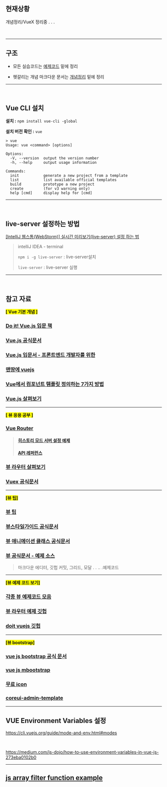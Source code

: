 ## 현재상황

개념정리/VueX 정리중 . . . 



<br>

---

## 구조

- 모든 실습코드는 [예제코드](https://github.com/jungeunlee95/vuejs/tree/master/예제코드) 밑에 정리

- 헷갈리는 개념 마크다운 문서는 [개념정리](https://github.com/jungeunlee95/vuejs/tree/master/%EA%B0%9C%EB%85%90%EC%A0%95%EB%A6%AC) 밑에 정리

---

<br>

## Vue CLI 설치

**설치 :** `npm install vue-cli -global`

**설치 버전 확인 :** `vue`

```
> vue
Usage: vue <command> [options]

Options:
  -V, --version  output the version number
  -h, --help     output usage information

Commands:
  init           generate a new project from a template
  list           list available official templates
  build          prototype a new project
  create         (for v3 warning only)
  help [cmd]     display help for [cmd]
```

---

<br>

## live-server 설정하는 방법

[[IntelliJ 웹스톰(WebStorm)] 실시간 미리보기(live-server) 설정 하는 법](https://recoveryman.tistory.com/359)

> intelliJ IDEA - terminal 
>
> `npm i -g live-server` : live-server설치
>
> `live-server`  : live-server 실행

---

<br>

## 참고 자료

<b style="background-color:yellow">[ Vue 기본 개념 ]</b>

### [Do it! Vue.js 입문 책](http://www.yes24.com/Product/Goods/58206961)

### [Vue.js 공식문서](https://kr.vuejs.org/v2/guide/installation.html)

### [Vue.js 입문서 - 프론트엔드 개발자를 위한](https://joshua1988.github.io/web-development/vuejs/vuejs-tutorial-for-beginner/)

### [맨땅에 vuejs](https://medium.com/@hozacho/맨땅에-vuejs-리스트-462d88047893) 

### [Vue에서 컴포넌트 템플릿 정의하는 7가지 방법](https://github.com/FEDevelopers/tech.description/wiki/Vue에서-컴포넌트-템플릿을-정의하는-7가지-방법)

### [Vue.js 살펴보기](http://jeonghwan-kim.github.io/vue/2017/03/27/vue.html?source=post_page-----f0609a7756b7----------------------)

---

<b style="background-color:yellow">[ 뷰 응용 공부 ]</b>

### [Vue Router](https://router.vuejs.org/kr/)

> #### [히스토리 모드 서버 설정 예제](https://router.vuejs.org/kr/guide/essentials/history-mode.html#서버-설정-예제)
>
> #### [API 레퍼런스](https://router.vuejs.org/kr/api/)

### [뷰 라우터 살펴보기](http://jeonghwan-kim.github.io/2018/04/07/vue-router.html)

### [Vuex 공식문서](https://vuex.vuejs.org/kr/)

---

<b style="background-color:yellow">[뷰 팁]</b>

### [뷰 팁](https://taegon.kim/archives/6698)

### [뷰스타일가이드 공식문서](https://vuejs.org/v2/style-guide/)

### [뷰 애니메이션 클래스 공식문서](https://vuejs.org/v2/guide/transitions#Transition-Classes)

### [뷰 공식문서 - 예제 소스 ](https://vuejs.org/v2/examples/)

> 마크다운 에디터, 깃헙 커밋, 그리드, 모달 . . .. .예제코드

---

<b style="background-color:yellow">[뷰 예제 코드 보기]</b>

### [각종 뷰 예제코드 모음](https://jsfiddle.net/user/posva/fiddles/)

### [뷰 라우터 예제 깃헙](https://github.com/vuejs/vue-router)

### [doit vuejs 깃헙](https://github.com/jungeunlee95/doit-vuejs)

---
<b style="background-color:yellow">[뷰 bootstrap]</b>

### [vue js bootstrap 공식 문서](https://bootstrap-vue.js.org/docs/components/layout/#layout-and-grid-system)
### [vue js mbootstrap](https://mdbootstrap.com/docs/vue/utilities/position/)
### [무료 icon](https://icons8.com/icons/set/check)
### [coreui-admin-template](https://github.com/coreui/coreui-free-vue-admin-template)

---
## VUE Environment Variables 설정 
https://cli.vuejs.org/guide/mode-and-env.html#modes

<br>

https://medium.com/js-dojo/how-to-use-environment-variables-in-vue-js-273eba0102b0

---

## [js array filter function example](https://developer.mozilla.org/ko/docs/Web/JavaScript/Reference/Global_Objects/Array/filter)
